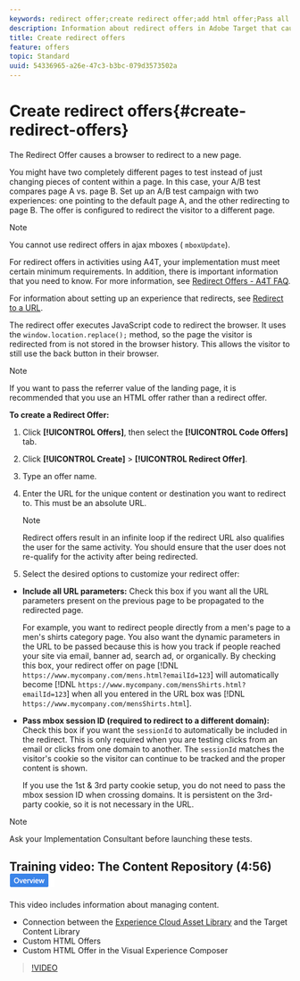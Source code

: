 ```yaml
---
keywords: redirect offer;create redirect offer;add html offer;Pass all URL parameters in redirect;Pass mboxSessionId in redirect (only needed when the redirect is going to a different domain)
description: Information about redirect offers in Adobe Target that cause a browser to redirect to a new page.
title: Create redirect offers
feature: offers
topic: Standard
uuid: 54336965-a26e-47c3-b3bc-079d3573502a
---
```


# Create redirect offers{#create-redirect-offers}

The Redirect Offer causes a browser to redirect to a new page.

You might have two completely different pages to test instead of just changing pieces of content within a page. In this case, your A/B test compares page A vs. page B. Set up an A/B test campaign with two experiences: one pointing to the default page A, and the other redirecting to page B. The offer is configured to redirect the visitor to a different page.

>[!NOTE]
>
>You cannot use redirect offers in ajax mboxes ( `mboxUpdate`).
>
>For redirect offers in activities using A4T, your implementation must meet certain minimum requirements. In addition, there is important information that you need to know. For more information, see [Redirect Offers - A4T FAQ](/help/c-integrating-target-with-mac/a4t/r-a4t-faq/a4t-faq-redirect-offers.md#concept_21BF213F10E1414A9DCD4A98AF207905).

For information about setting up an experience that redirects, see [Redirect to a URL](/help/c-experiences/c-visual-experience-composer/redirect-offer.md#task_9578678D42784F5EB9638F8AC8C911FA).

The redirect offer executes JavaScript code to redirect the browser. It uses the `window.location.replace();` method, so the page the visitor is redirected from is not stored in the browser history. This allows the visitor to still use the back button in their browser.

>[!NOTE]
>
>If you want to pass the referrer value of the landing page, it is recommended that you use an HTML offer rather than a redirect offer.

**To create a Redirect Offer:** 

1. Click **[!UICONTROL Offers]**, then select the **[!UICONTROL Code Offers]** tab.
1. Click **[!UICONTROL Create]** > **[!UICONTROL Redirect Offer]**.
1. Type an offer name.
1. Enter the URL for the unique content or destination you want to redirect to. This must be an absolute URL.

   >[!NOTE]
   >
   >Redirect offers result in an infinite loop if the redirect URL also qualifies the user for the same activity. You should ensure that the user does not re-qualify for the activity after being redirected.

1. Select the desired options to customize your redirect offer:

* **Include all URL parameters:** Check this box if you want all the URL parameters present on the previous page to be propagated to the redirected page.

  For example, you want to redirect people directly from a men's page to a men's shirts category page. You also want the dynamic parameters in the URL to be passed because this is how you track if people reached your site via email, banner ad, search ad, or organically. By checking this box, your redirect offer on page [!DNL `https://www.mycompany.com/mens.html?emailId=123`] will automatically become [!DNL `https://www.mycompany.com/mensShirts.html?emailId=123`] when all you entered in the URL box was [!DNL `https://www.mycompany.com/mensShirts.html`]. 

* **Pass mbox session ID (required to redirect to a different domain):** Check this box if you want the `sessionId` to automatically be included in the redirect. This is only required when you are testing clicks from an email or clicks from one domain to another. The `sessionId` matches the visitor's cookie so the visitor can continue to be tracked and the proper content is shown.

  If you use the 1st & 3rd party cookie setup, you do not need to pass the mbox session ID when crossing domains. It is persistent on the 3rd-party cookie, so it is not necessary in the URL.

>[!NOTE]
>
>Ask your Implementation Consultant before launching these tests.

## Training video: The Content Repository (4:56) ![Overview badge](/help/assets/overview.png)

This video includes information about managing content.

* Connection between the [Experience Cloud Asset Library](https://experienceleague.adobe.com/docs/core-services/interface/assets/creative-cloud.html) and the Target Content Library 
* Custom HTML Offers 
* Custom HTML Offer in the Visual Experience Composer

>[!VIDEO](https://video.tv.adobe.com/v/17387) 
